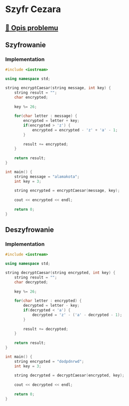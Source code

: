 # Szyfr Cezara

## [:link: Opis problemu](../../../../algorithms/cryptography/symmetric/caesar.md)

## Szyfrowanie

### Implementation

```cpp linenums="1"
#include <iostream>

using namespace std;

string encryptCaesar(string message, int key) {
    string result = "";
    char encrypted;
    
    key %= 26;
    
    for(char letter : message) {
        encrypted = letter + key;
        if(encrypted > 'z') {
            encrypted = encrypted - 'z' + 'a' - 1;
        }
        
        result += encrypted;
    }
    
    return result;
}

int main() {
    string message = "alamakota";
    int key = 3;
    
    string encrypted = encryptCaesar(message, key);
    
    cout << encrypted << endl;
    
    return 0;
}
```

## Deszyfrowanie

### Implementation

```cpp linenums="1"
#include <iostream>

using namespace std;

string decryptCaesar(string encrypted, int key) {
    string result = "";
    char decrypted;
    
    key %= 26;
    
    for(char letter : encrypted) {
        decrypted = letter - key;
        if(decrypted < 'a') {
            decrypted = 'z' - ('a' - decrypted - 1);
        }
        
        result += decrypted;
    }
    
    return result;
}

int main() {
    string encrypted = "dodpdnrwd";
    int key = 3;
    
    string decrypted = decryptCaesar(encrypted, key);
    
    cout << decrypted << endl;
    
    return 0;
}
```
